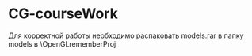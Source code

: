 # CG-courseWork
Для корректной работы необходимо распаковать models.rar в папку models в \OpenGLrememberProj

